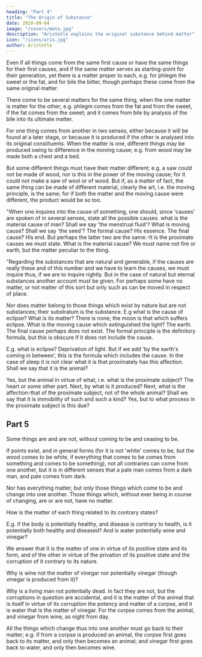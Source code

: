 ```yaml
---
heading: "Part 4"
title: "The Origin of Substance"
date: 2020-09-04
image: "/covers/meta.jpg"
description: "Aristotle explains the original substance behind matter"
icon: "/icons/aris.jpg"
author: Aristotle
---
```



<!-- "Regarding material substance we must not forget that  -->

Even if all things come from the same first cause or have the same things for their first causes, and if the same matter serves as starting-point for their generation, yet there is a matter proper to each, e.g. for phlegm the sweet or the fat, and for bile the bitter, though perhaps these come from the same original matter. 

There come to be several matters for the same thing, when the one matter is matter for the other; e.g. phlegm comes from the fat and from the sweet, if the fat comes from the sweet; and it comes from bile by analysis of the bile into its ultimate matter. 

For one thing comes from another in two senses, either because it will be found at a later stage, or because it is produced if the other is analysed into its original constituents. When the matter is one, different things may be produced owing to difference in the moving cause; e.g. from wood may be made both a chest and a bed. 

But some different things must have their matter different; e.g. a saw could not be made of wood, nor is this in the power of the moving cause; for it could not make a saw of wool or of wood. But if, as a matter of fact, the same thing can be made of different material, clearly the art, i.e. the moving principle, is the same; for if both the matter and the moving cause were different, the product would be so too.

"When one inquires into the cause of something, one should, since 'causes' are spoken of in several senses, state all the possible causes. what is the material cause of man? Shall we say 'the menstrual fluid'? What is moving cause? Shall we say 'the seed'? The formal cause? His essence. The final cause? His end. But perhaps the latter two are the same.-It is the proximate causes we must state. What is the material cause? We must name not fire or earth, but the matter peculiar to the thing.

"Regarding the substances that are natural and generable, if the causes are really these and of this number and we have to learn the causes, we must inquire thus, if we are to inquire rightly. But in the case of natural but eternal substances another account must be given. For perhaps some have no matter, or not matter of this sort but only such as can be moved in respect of place. 

Nor does matter belong to those things which exist by nature but are not substances; their substratum is the substance. E.g what is the cause of eclipse? What is its matter? There is none; the moon is that which suffers eclipse. What is the moving cause which extinguished the light? The earth. The final cause perhaps does not exist. The formal principle is the definitory formula, but this is obscure if it does not include the cause. 

E.g. what is eclipse? Deprivation of light. But if we add 'by the earth's coming in between', this is the formula which includes the cause. In the case of sleep it is not clear what it is that proximately has this affection. Shall we say that it is the animal? 

Yes, but the animal in virtue of what, i.e. what is the proximate subject? The heart or some other part. Next, by what is it produced? Next, what is the affection-that of the proximate subject, not of the whole animal? Shall we say that it is immobility of such and such a kind? Yes, but to what process in the proximate subject is this due?


## Part 5

Some things are and are not, without coming to be and ceasing to be. 

If points exist, and in general forms (for it is not 'white' comes to be, but the wood comes to be white, if everything that comes to be comes from something and comes to be something), not all contraries can come from one another, but it is in different senses that a pale man comes from a dark man, and pale comes from dark. 

Nor has everything matter, but only those things which come to be and change into one another. Those things which, without ever being in course of changing, are or are not, have no matter.

How is the matter of each thing related to its contrary states?

E.g. if the body is potentially healthy, and disease is contrary to health, is it potentially both healthy and diseased? And is water potentially wine and vinegar? 

We answer that it is the matter of one in virtue of its positive state and its form, and of the other in virtue of the privation of its positive state and the corruption of it contrary to its nature. 

Why is wine not the matter of vinegar nor potentially vinegar (though vinegar is produced from it)? 

Why is a living man not potentially dead. In fact they are not, but the corruptions in question are accidental, and it is the matter of the animal that is itself in virtue of its corruption the potency and matter of a corpse, and it is water that is the matter of vinegar. For the corpse comes from the animal, and vinegar from wine, as night from day. 

All the things which change thus into one another must go back to their matter; e.g. if from a corpse is produced an animal, the corpse first goes back to its matter, and only then becomes an animal; and vinegar first goes back to water, and only then becomes wine.
